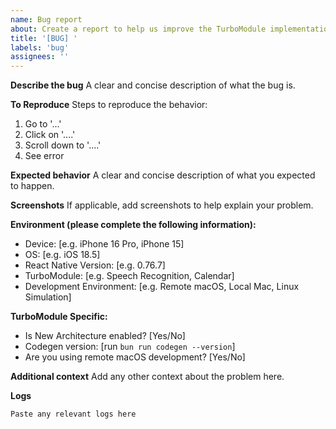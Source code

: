 ```yaml
---
name: Bug report
about: Create a report to help us improve the TurboModule implementation
title: '[BUG] '
labels: 'bug'
assignees: ''
---
```


**Describe the bug**
A clear and concise description of what the bug is.

**To Reproduce**
Steps to reproduce the behavior:
1. Go to '...'
2. Click on '....'
3. Scroll down to '....'
4. See error

**Expected behavior**
A clear and concise description of what you expected to happen.

**Screenshots**
If applicable, add screenshots to help explain your problem.

**Environment (please complete the following information):**
 - Device: [e.g. iPhone 16 Pro, iPhone 15]
 - OS: [e.g. iOS 18.5]
 - React Native Version: [e.g. 0.76.7]
 - TurboModule: [e.g. Speech Recognition, Calendar]
 - Development Environment: [e.g. Remote macOS, Local Mac, Linux Simulation]

**TurboModule Specific:**
 - Is New Architecture enabled? [Yes/No]
 - Codegen version: [run `bun run codegen --version`]
 - Are you using remote macOS development? [Yes/No]

**Additional context**
Add any other context about the problem here.

**Logs**
```
Paste any relevant logs here
```